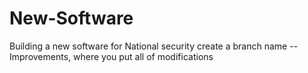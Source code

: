 # New-Software
Building a new software for National security
create a branch name -- Improvements, where you put all of modifications
